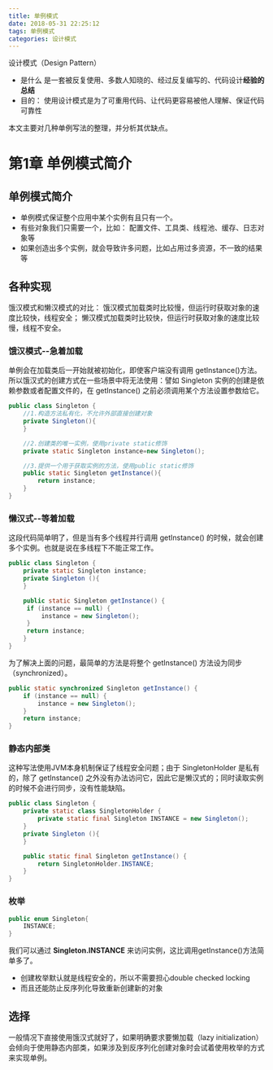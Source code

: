 ```yaml
---
title: 单例模式
date: 2018-05-31 22:25:12
tags: 单例模式
categories: 设计模式
---
```

设计模式（Design Pattern） 
- 是什么
是一套被反复使用、多数人知晓的、经过反复编写的、代码设计**经验的总结**
- 目的： 
使用设计模式是为了可重用代码、让代码更容易被他人理解、保证代码可靠性

本文主要对几种单例写法的整理，并分析其优缺点。
<!-- more -->
# 第1章 单例模式简介
## 单例模式简介
- 单例模式保证整个应用中某个实例有且只有一个。
- 有些对象我们只需要一个，比如： 
配置文件、工具类、线程池、缓存、日志对象等
- 如果创造出多个实例，就会导致许多问题，比如占用过多资源，不一致的结果等

## 各种实现
饿汉模式和懒汉模式的对比：
饿汉模式加载类时比较慢，但运行时获取对象的速度比较快，线程安全；
懒汉模式加载类时比较快，但运行时获取对象的速度比较慢，线程不安全。

### 饿汉模式--急着加载
单例会在加载类后一开始就被初始化，即使客户端没有调用 getInstance()方法。所以饿汉式的创建方式在一些场景中将无法使用：譬如 Singleton 实例的创建是依赖参数或者配置文件的，在 getInstance() 之前必须调用某个方法设置参数给它。

```java
public class Singleton {
    //1.构造方法私有化，不允许外部直接创建对象
    private Singleton(){
    }

    //2.创建类的唯一实例，使用private static修饰
    private static Singleton instance=new Singleton();

    //3.提供一个用于获取实例的方法，使用public static修饰
    public static Singleton getInstance(){
        return instance;
    }
}
```

### 懒汉式--等着加载
这段代码简单明了，但是当有多个线程并行调用 getInstance() 的时候，就会创建多个实例。也就是说在多线程下不能正常工作。

```java
public class Singleton {
    private static Singleton instance;
    private Singleton (){
    }

    public static Singleton getInstance() {
     if (instance == null) {
         instance = new Singleton();
     }
     return instance;
    }
}
```

为了解决上面的问题，最简单的方法是将整个 getInstance() 方法设为同步（synchronized）。

```java
public static synchronized Singleton getInstance() {
    if (instance == null) {
        instance = new Singleton();
    }
    return instance;
}
```

### 静态内部类
这种写法使用JVM本身机制保证了线程安全问题；由于 SingletonHolder 是私有的，除了 getInstance() 之外没有办法访问它，因此它是懒汉式的；同时读取实例的时候不会进行同步，没有性能缺陷。

```java
public class Singleton {  
    private static class SingletonHolder {  
        private static final Singleton INSTANCE = new Singleton();  
    }  
    private Singleton (){
    }  

    public static final Singleton getInstance() {  
        return SingletonHolder.INSTANCE; 
    }  
}
```



### 枚举

```java
public enum Singleton{
    INSTANCE;
}
```

我们可以通过 **Singleton.INSTANCE** 来访问实例，这比调用getInstance()方法简单多了。
- 创建枚举默认就是线程安全的，所以不需要担心double checked locking
- 而且还能防止反序列化导致重新创建新的对象


## 选择
一般情况下直接使用饿汉式就好了，如果明确要求要懒加载（lazy initialization）会倾向于使用静态内部类，如果涉及到反序列化创建对象时会试着使用枚举的方式来实现单例。









